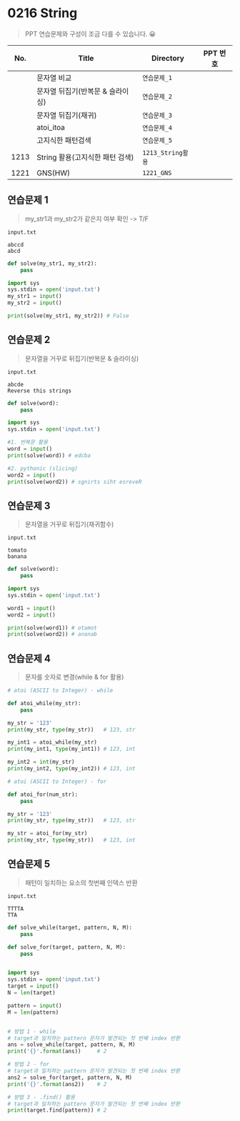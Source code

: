 # 0216 String
> PPT 연습문제와 구성이 조금 다를 수 있습니다. 😀
> 
| No.  | Title             | Directory               | PPT 번호 |
| ---- | ----------------- | ----------------------- | ---- |
|  | 문자열 비교 | `연습문제_1` |  |
|  | 문자열 뒤집기(반복문 & 슬라이싱) | `연습문제_2` |  |
|  | 문자열 뒤집기(재귀) | `연습문제_3` |  |
|  | atoi_itoa | `연습문제_4` |  |
|  | 고지식한 패턴검색 | `연습문제_5` |  |
| 1213 | String 활용(고지식한 패턴 검색) | `1213_String활용` |  |
| 1221 | GNS(HW) | `1221_GNS` |  |



## 연습문제 1

> my_str1과 my_str2가 같은지 여부 확인 -> T/F

```
input.txt

abccd
abcd
```

```python
def solve(my_str1, my_str2):
    pass

import sys
sys.stdin = open('input.txt')
my_str1 = input()
my_str2 = input()

print(solve(my_str1, my_str2)) # False
```





## 연습문제 2

> 문자열을 거꾸로 뒤집기(반복문 & 슬라이싱)

```
input.txt

abcde
Reverse this strings
```

```python
def solve(word):
    pass

import sys
sys.stdin = open('input.txt')

#1. 반복문 활용
word = input()
print(solve(word)) # edcba

#2. pythonic (slicing)
word2 = input()
print(solve(word2)) # sgnirts siht esreveR
```





## 연습문제 3

> 문자열을 거꾸로 뒤집기(재귀함수)

```
input.txt

tomato
banana
```

```python
def solve(word):
    pass

import sys
sys.stdin = open('input.txt')

word1 = input()
word2 = input()

print(solve(word1)) # otamot
print(solve(word2)) # ananab
```





## 연습문제 4

> 문자를 숫자로 변경(while & for 활용)

```python
# atoi (ASCII to Integer) - while

def atoi_while(my_str):
    pass

my_str = '123'
print(my_str, type(my_str))   # 123, str

my_int1 = atoi_while(my_str)
print(my_int1, type(my_int1)) # 123, int

my_int2 = int(my_str)
print(my_int2, type(my_int2)) # 123, int
```

```python
# atoi (ASCII to Integer) - for

def atoi_for(num_str):
    pass

my_str = '123'
print(my_str, type(my_str))   # 123, str

my_str = atoi_for(my_str)
print(my_str, type(my_str))   # 123, int
```





## 연습문제 5

> 패턴이 일치하는 요소의 첫번째 인덱스 반환

```
input.txt

TTTTA
TTA
```

```python
def solve_while(target, pattern, N, M):
    pass

def solve_for(target, pattern, N, M):
    pass


import sys
sys.stdin = open('input.txt')
target = input()      
N = len(target)      

pattern = input()    
M = len(pattern)     


# 방법 1 - while
# target과 일치하는 pattern 문자가 발견되는 첫 번째 index 반환
ans = solve_while(target, pattern, N, M)
print('{}'.format(ans))		# 2

# 방법 2 - for
# target과 일치하는 pattern 문자가 발견되는 첫 번째 index 반환
ans2 = solve_for(target, pattern, N, M)
print('{}'.format(ans2))	# 2

# 방법 3 - .find() 활용
# target과 일치하는 pattern 문자가 발견되는 첫 번째 index 반환
print(target.find(pattern)) # 2
```